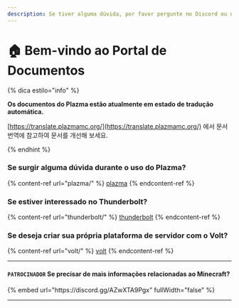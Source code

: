 ```yaml
---
description: Se tiver alguma dúvida, por favor pergunte no Discord ou no GitHub Issues.
---
```


# 🏠 Bem-vindo ao Portal de Documentos

{% dica estilo="info" %}

**Os documentos do Plazma estão atualmente em estado de tradução automática.**

[https://translate.plazmamc.org/](https://translate.plazmamc.org/) 에서 문서 번역에 참고하여 문서를 개선해 보세요.

{% endhint %}

### Se surgir alguma dúvida durante o uso do Plazma?

{% content-ref url="plazma/" %}
[plazma](plazma/)
{% endcontent-ref %}

### Se estiver interessado no Thunderbolt?

{% content-ref url="thunderbolt/" %}
[thunderbolt](thunderbolt/)
{% endcontent-ref %}

### Se deseja criar sua própria plataforma de servidor com o Volt?

{% content-ref url="volt/" %}
[volt](volt/)
{% endcontent-ref %}

***

#### `PATROCINADOR` Se precisar de mais informações relacionadas ao Minecraft? <a href="#etc-1" id="etc-1"></a>

{% embed url="https\://discord.gg/AZwXTA9Pgx" fullWidth="false" %}

***
